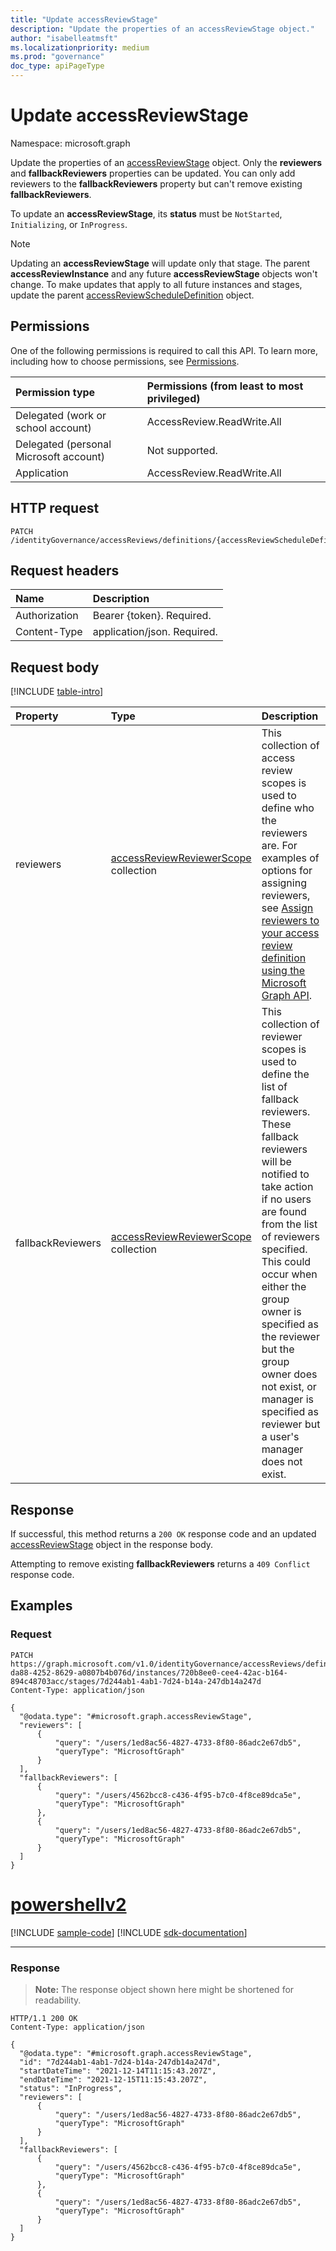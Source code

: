 ```yaml
---
title: "Update accessReviewStage"
description: "Update the properties of an accessReviewStage object."
author: "isabelleatmsft"
ms.localizationpriority: medium
ms.prod: "governance"
doc_type: apiPageType
---
```


# Update accessReviewStage
Namespace: microsoft.graph

Update the properties of an [accessReviewStage](../resources/accessreviewstage.md) object. Only the **reviewers** and **fallbackReviewers** properties can be updated. You can only add reviewers to the **fallbackReviewers** property but can't remove existing **fallbackReviewers**.

To update an **accessReviewStage**, its **status** must be `NotStarted`, `Initializing`, or `InProgress`.

> [!NOTE]
> 
> Updating an **accessReviewStage** will update only that stage. The parent **accessReviewInstance** and any future **accessReviewStage** objects won't change. To make updates that apply to all future instances and stages, update the parent [accessReviewScheduleDefinition](../resources/accessreviewscheduledefinition.md) object.

## Permissions
One of the following permissions is required to call this API. To learn more, including how to choose permissions, see [Permissions](/graph/permissions-reference).

|Permission type                        | Permissions (from least to most privileged)              |
|:--------------------------------------|:---------------------------------------------------------|
|Delegated (work or school account)     | AccessReview.ReadWrite.All |
|Delegated (personal Microsoft account)|Not supported.|
|Application                            | AccessReview.ReadWrite.All |

## HTTP request

<!-- {
  "blockType": "ignored"
}
-->
``` http
PATCH /identityGovernance/accessReviews/definitions/{accessReviewScheduleDefinitionId}/instances/{accessReviewInstanceId}/stages/{accessReviewStageId}
```

## Request headers
|Name|Description|
|:---|:---|
|Authorization|Bearer {token}. Required.|
|Content-Type|application/json. Required.|

## Request body
[!INCLUDE [table-intro](../../includes/update-property-table-intro.md)]


|Property|Type|Description|
|:---|:---|:---|
|reviewers|[accessReviewReviewerScope](../resources/accessreviewreviewerscope.md) collection|This collection of access review scopes is used to define who the reviewers are. For examples of options for assigning reviewers, see [Assign reviewers to your access review definition using the Microsoft Graph API](/graph/accessreviews-scope-concept).|
|fallbackReviewers|[accessReviewReviewerScope](../resources/accessreviewreviewerscope.md) collection|This collection of reviewer scopes is used to define the list of fallback reviewers. These fallback reviewers will be notified to take action if no users are found from the list of reviewers specified. This could occur when either the group owner is specified as the reviewer but the group owner does not exist, or manager is specified as reviewer but a user's manager does not exist.|



## Response

If successful, this method returns a `200 OK` response code and an updated [accessReviewStage](../resources/accessreviewstage.md) object in the response body.

Attempting to remove existing **fallbackReviewers** returns a `409 Conflict` response code.

## Examples

### Request


<!-- {
  "blockType": "request",
  "name": "update_accessreviewstage"
}
-->
``` http
PATCH https://graph.microsoft.com/v1.0/identityGovernance/accessReviews/definitions/5dcfcc88-da88-4252-8629-a0807b4b076d/instances/720b8ee0-cee4-42ac-b164-894c48703acc/stages/7d244ab1-4ab1-7d24-b14a-247db14a247d
Content-Type: application/json

{
  "@odata.type": "#microsoft.graph.accessReviewStage",
  "reviewers": [
      {
          "query": "/users/1ed8ac56-4827-4733-8f80-86adc2e67db5",
          "queryType": "MicrosoftGraph"
      }
  ],
  "fallbackReviewers": [
      {
          "query": "/users/4562bcc8-c436-4f95-b7c0-4f8ce89dca5e",
          "queryType": "MicrosoftGraph"
      },
      {
          "query": "/users/1ed8ac56-4827-4733-8f80-86adc2e67db5",
          "queryType": "MicrosoftGraph"
      }
  ]
}
```

# [powershellv2](#tab/powershellv2)
[!INCLUDE [sample-code](../includes/snippets/powershellv2/update-accessreviewstage-powershellv2-snippets.md)]
[!INCLUDE [sdk-documentation](../includes/snippets/snippets-sdk-documentation-link.md)]

---

### Response

>**Note:** The response object shown here might be shortened for readability.
<!-- {
  "blockType": "response",
  "truncated": true,
  "@odata.type": "microsoft.graph.accessReviewStage"
}
-->
``` http
HTTP/1.1 200 OK
Content-Type: application/json

{
  "@odata.type": "#microsoft.graph.accessReviewStage",
  "id": "7d244ab1-4ab1-7d24-b14a-247db14a247d",
  "startDateTime": "2021-12-14T11:15:43.207Z",
  "endDateTime": "2021-12-15T11:15:43.207Z",
  "status": "InProgress",
  "reviewers": [
      {
          "query": "/users/1ed8ac56-4827-4733-8f80-86adc2e67db5",
          "queryType": "MicrosoftGraph"
      }
  ],
  "fallbackReviewers": [
      {
          "query": "/users/4562bcc8-c436-4f95-b7c0-4f8ce89dca5e",
          "queryType": "MicrosoftGraph"
      },
      {
          "query": "/users/1ed8ac56-4827-4733-8f80-86adc2e67db5",
          "queryType": "MicrosoftGraph"
      }
  ]
}
```

